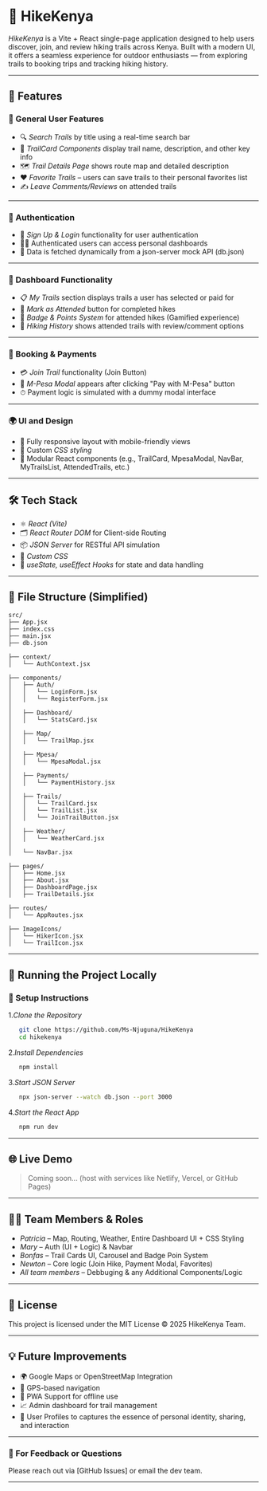 # 🥾 HikeKenya

*HikeKenya* is a Vite + React single-page application designed to help users discover, join, and review hiking trails across Kenya. Built with a modern UI, it offers a seamless experience for outdoor enthusiasts — from exploring trails to booking trips and tracking hiking history.

---

## 🚀 Features

### 🧭 General User Features

- 🔍 *Search Trails* by title using a real-time search bar
- 🧾 *TrailCard Components* display trail name, description, and other key info
- 🗺 *Trail Details Page* shows route map and detailed description
- ❤ *Favorite Trails* – users can save trails to their personal favorites list
- ✍ *Leave Comments/Reviews* on attended trails

---

### 🔐 Authentication

- 👤 *Sign Up & Login* functionality for user authentication
- 🧑‍💼 Authenticated users can access personal dashboards
- 🧳 Data is fetched dynamically from a json-server mock API (db.json)

---

### 🧳 Dashboard Functionality

- 📋 *My Trails* section displays trails a user has selected or paid for
- 📌 *Mark as Attended* button for completed hikes
- 🏅 *Badge & Points System* for attended hikes (Gamified experience)
- 📖 *Hiking History* shows attended trails with review/comment options

---

### 💸 Booking & Payments

- 💳 *Join Trail* functionality (Join Button)
- 📱 *M-Pesa Modal* appears after clicking "Pay with M-Pesa" button
- ⏱ Payment logic is simulated with a dummy modal interface

---

### 🌍 UI and Design

- 📱 Fully responsive layout with mobile-friendly views
- 🎨 Custom *CSS styling*
- 🧩 Modular React components (e.g., TrailCard, MpesaModal, NavBar, MyTrailsList, AttendedTrails, etc.)

---

## 🛠 Tech Stack

- ⚛ *React (Vite)*
- 🗂 *React Router DOM* for Client-side Routing
- 📦 *JSON Server* for RESTful API simulation
- 💅 *Custom CSS*
- 🧠 *useState, useEffect Hooks* for state and data handling

---

## 📁 File Structure (Simplified)

```FS
src/
├── App.jsx
├── index.css
├── main.jsx
├── db.json

├── context/
│   └── AuthContext.jsx

├── components/
│   ├── Auth/
│   │   └── LoginForm.jsx
│   │   └── RegisterForm.jsx
│
│   ├── Dashboard/
│   │   └── StatsCard.jsx
│
│   ├── Map/
│   │   └── TrailMap.jsx
│
│   ├── Mpesa/
│   │   └── MpesaModal.jsx
│
│   ├── Payments/
│   │   └── PaymentHistory.jsx
│
│   ├── Trails/
│   │   └── TrailCard.jsx
│   │   └── TrailList.jsx
│   │   └── JoinTrailButton.jsx
│
│   ├── Weather/
│   │   └── WeatherCard.jsx
│
│   └── NavBar.jsx

├── pages/
│   ├── Home.jsx
│   ├── About.jsx
│   ├── DashboardPage.jsx
│   ├── TrailDetails.jsx

├── routes/
│   └── AppRoutes.jsx

├── ImageIcons/
│   └── HikerIcon.jsx
│   └── TrailIcon.jsx

```

---

## 🧪 Running the Project Locally

### 🔧 Setup Instructions

1.*Clone the Repository*

```bash
   git clone https://github.com/Ms-Njuguna/HikeKenya
   cd hikekenya
```

2.*Install Dependencies*

```bash
   npm install
  ```

3.*Start JSON Server*

```bash
   npx json-server --watch db.json --port 3000
```

4.*Start the React App*

```bash
   npm run dev
```

---

## 🌐 Live Demo

> Coming soon... (host with services like Netlify, Vercel, or GitHub Pages)

---

## 👨‍💻 Team Members & Roles

- *Patricia* – Map, Routing, Weather, Entire Dashboard UI + CSS Styling
- *Mary* – Auth (UI + Logic) & Navbar
- *Bonfas* – Trail Cards UI, Carousel and Badge Poin System
- *Newton* – Core logic (Join Hike, Payment Modal, Favorites)
- *All team members* – Debbuging & any Additional Components/Logic

---

## 📜 License

This project is licensed under the MIT License © 2025 HikeKenya Team.

---

## 💡 Future Improvements

- 🌍 Google Maps or OpenStreetMap Integration
- 🧭 GPS-based navigation
- 📲 PWA Support for offline use
- 📈 Admin dashboard for trail management
- 🧑 User Profiles to captures the essence of personal identity, sharing, and interaction

---

### 💬 For Feedback or Questions

Please reach out via [GitHub Issues] or email the dev team.

---
